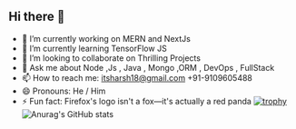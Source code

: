 ## Hi there 👋

- 🔭 I’m currently working on MERN and NextJs 
- 🌱 I’m currently learning TensorFlow JS
- 👯 I’m looking to collaborate on Thrilling Projects 
- 💬 Ask me about Node ,Js , Java , Mongo ,ORM , DevOps , FullStack
- 📫 How to reach me: itsharsh18@gmail.com 
                        +91-9109605488
- 😄 Pronouns: He / Him
- ⚡ Fun fact: Firefox's logo isn't a fox—it's actually a red panda
[![trophy](https://github-profile-trophy.vercel.app/?username=itsharsh18)](https://github.com/ryo-ma/github-profile-trophy)
![Anurag's GitHub stats](https://github-readme-stats.vercel.app/api?username=itsharsh18&show_icons=true&theme=radical)
